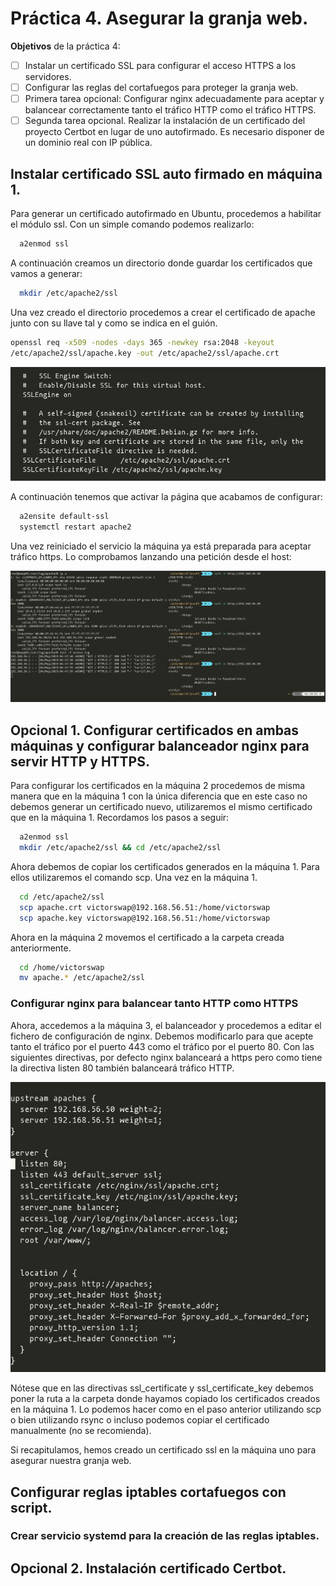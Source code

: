 # Práctica 4. Asegurar la granja web.

**Objetivos** de la práctica 4:

- [ ]  Instalar un certificado SSL para configurar el acceso HTTPS a los servidores.
- [ ] Configurar las reglas del cortafuegos para proteger la granja web.
- [ ] Primera tarea opcional: Configurar nginx adecuadamente para aceptar y balancear correctamente tanto el tráfico HTTP como el tráfico HTTPS.
- [ ] Segunda tarea opcional. Realizar la instalación de un certificado del proyecto Certbot en lugar de uno autofirmado. Es necesario disponer de un dominio real con IP pública.

## Instalar certificado SSL auto firmado en máquina 1.
Para generar un certificado autofirmado en Ubuntu, procedemos a habilitar el módulo ssl. Con un simple comando podemos realizarlo:
```bash
  a2enmod ssl
```

A continuación creamos un directorio donde guardar los certificados que vamos a generar:

```bash
  mkdir /etc/apache2/ssl
```

Una vez creado el directorio procedemos a crear el certificado de apache junto con su llave tal y como se indica en el guión.

```bash
openssl req -x509 -nodes -days 365 -newkey rsa:2048 -keyout
/etc/apache2/ssl/apache.key -out /etc/apache2/ssl/apache.crt
```

![Apache2 cert](https://raw.githubusercontent.com/VictorMorenoJimenez/SWAP/master/P4/img/apache2cert.png)

A continuación tenemos que activar la página que acabamos de configurar:

```bash
  a2ensite default-ssl
  systemctl restart apache2
```

Una vez reiniciado el servicio la máquina ya está preparada para aceptar tráfico https. Lo comprobamos lanzando una petición desde el host:

![peticionhttps](https://raw.githubusercontent.com/VictorMorenoJimenez/SWAP/master/P4/img/apachehttps.png)

## Opcional 1. Configurar certificados en ambas máquinas y configurar balanceador nginx para servir HTTP y  HTTPS.
Para configurar los certificados en la máquina 2 procedemos de misma manera que en la máquina 1 con la única diferencia que en este caso no debemos generar un certificado nuevo, utilizaremos el mismo certificado que en la máquina 1. Recordamos los pasos a seguir:

```bash
  a2enmod ssl
  mkdir /etc/apache2/ssl && cd /etc/apache2/ssl
```

Ahora debemos de copiar los certificados generados en la máquina 1. Para ellos utilizaremos el comando scp.
Una vez en la máquina 1.
```bash
  cd /etc/apache2/ssl
  scp apache.crt victorswap@192.168.56.51:/home/victorswap
  scp apache.key victorswap@192.168.56.51:/home/victorswap
```

Ahora en la máquina 2 movemos el certificado a la carpeta creada anteriormente.

```bash
  cd /home/victorswap
  mv apache.* /etc/apache2/ssl
```

### Configurar nginx para balancear tanto HTTP como HTTPS
Ahora, accedemos a la máquina 3, el balanceador y procedemos a editar el fichero de configuración de nginx. Debemos modificarlo para que acepte tanto el tráfico por el puerto 443 como el tráfico por el puerto 80. Con las siguientes directivas, por defecto nginx balanceará a https pero como tiene la directiva listen 80 también balanceará tráfico HTTP.

![nginxConf](https://raw.githubusercontent.com/VictorMorenoJimenez/SWAP/master/P4/img/nginxConf.png)

Nótese que en las directivas ssl_certificate y ssl_certificate_key debemos poner la ruta a la carpeta donde hayamos copiado los certificados creados en la máquina 1. Lo podemos hacer como en el paso anterior utilizando scp o bien utilizando rsync o incluso podemos copiar el certificado manualmente (no se recomienda). 

Si recapitulamos, hemos creado un certificado ssl en la máquina uno para asegurar nuestra granja web.


## Configurar reglas iptables cortafuegos con script.

### Crear servicio systemd para la creación de las reglas iptables.

## Opcional 2. Instalación certificado Certbot.
